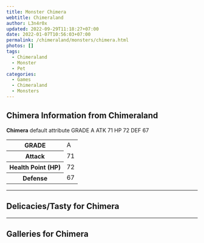 ```yaml
---
title: Monster Chimera
webtitle: Chimeraland
author: L3n4r0x
updated: 2022-09-29T11:18:27+07:00
date: 2022-01-07T10:56:03+07:00
permalink: /chimeraland/monsters/chimera.html
photos: []
tags:
  - Chimeraland
  - Monster
  - Pet
categories:
  - Games
  - Chimeraland
  - Monsters
---
```


<section id="bootstrap-wrapper"><link rel="stylesheet" href="https://cdn.statically.io/gh/dimaslanjaka/Web-Manajemen/40ac3225/css/bootstrap-4.5-wrapper.css"/><h2>Chimera Information from Chimeraland</h2><p><b>Chimera</b> default attribute GRADE A ATK 71 HP 72 DEF 67<table><tr><th>GRADE</th><td>A</td></tr><tr><th>Attack</th><td>71</td></tr><tr><th>Health Point (HP)</th><td>72</td></tr><tr><th>Defense</th><td>67</td></tr></table></p><hr/><h2>Delicacies/Tasty for Chimera</h2><hr/><div id="gallery"><h2>Galleries for Chimera</h2><div class="row"></div></div></section>